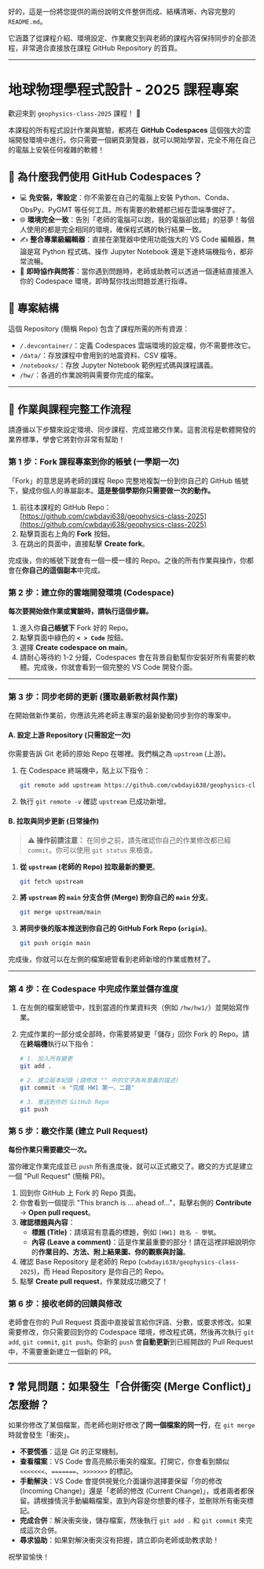 好的，這是一份將您提供的兩份說明文件整併而成、結構清晰、內容完整的 `README.md`。

它涵蓋了從課程介紹、環境設定、作業繳交到與老師的課程內容保持同步的全部流程，非常適合直接放在課程 GitHub Repository 的首頁。

-----

# 地球物理學程式設計 - 2025 課程專案

歡迎來到 `geophysics-class-2025` 課程！ 👋

本課程的所有程式設計作業與實驗，都將在 **GitHub Codespaces** 這個強大的雲端開發環境中進行。你只需要一個網頁瀏覽器，就可以開始學習，完全不用在自己的電腦上安裝任何複雜的軟體！

## 🚀 為什麼我們使用 GitHub Codespaces？

  * 💻 **免安裝，零設定**：你不需要在自己的電腦上安裝 Python、Conda、ObsPy、PyGMT 等任何工具。所有需要的軟體都已經在雲端準備好了。
  * 🌐 **環境完全一致**：告別「老師的電腦可以跑，我的電腦卻出錯」的惡夢！每個人使用的都是完全相同的環境，確保程式碼的執行結果一致。
  * ✍️ **整合專業級編輯器**：直接在瀏覽器中使用功能強大的 VS Code 編輯器，無論是寫 Python 程式碼、操作 Jupyter Notebook 還是下達終端機指令，都非常流暢。
  * 🤝 **即時協作與問答**：當你遇到問題時，老師或助教可以透過一個連結直接進入你的 Codespace 環境，即時幫你找出問題並進行指導。

## 📁 專案結構

這個 Repository (簡稱 Repo) 包含了課程所需的所有資源：

  * `/.devcontainer/`：定義 Codespaces 雲端環境的設定檔，你不需要修改它。
  * `/data/`：存放課程中會用到的地震資料、CSV 檔等。
  * `/notebooks/`：存放 Jupyter Notebook 範例程式碼與課程講義。
  * `/hw/`：各週的作業說明與需要你完成的檔案。

-----

## 📝 作業與課程完整工作流程

請遵循以下步驟來設定環境、同步課程、完成並繳交作業。這套流程是軟體開發的業界標準，學會它將對你非常有幫助！

### 第 1 步：Fork 課程專案到你的帳號 (一學期一次)

「Fork」的意思是將老師的課程 Repo 完整地複製一份到你自己的 GitHub 帳號下，變成你個人的專屬副本。**這是整個學期你只需要做一次的動作。**

1.  前往本課程的 GitHub Repo：[https://github.com/cwbdayi638/geophysics-class-2025](https://github.com/cwbdayi638/geophysics-class-2025)
2.  點擊頁面右上角的 **Fork** 按鈕。
3.  在跳出的頁面中，直接點擊 **Create fork**。

完成後，你的帳號下就會有一個一模一樣的 Repo。之後的所有作業與操作，你都會在**你自己的這個副本**中完成。

### 第 2 步：建立你的雲端開發環境 (Codespace)

**每次要開始做作業或實驗時，請執行這個步驟。**

1.  進入你**自己帳號下** Fork 好的 Repo。
2.  點擊頁面中綠色的 **`< > Code`** 按鈕。
3.  選擇 **Create codespace on main**。
4.  請耐心等待約 1-2 分鐘，Codespaces 會在背景自動幫你安裝好所有需要的軟體。完成後，你就會看到一個完整的 VS Code 開發介面。

-----

### 第 3 步：同步老師的更新 (獲取最新教材與作業)

在開始做新作業前，你應該先將老師主專案的最新變動同步到你的專案中。

#### A. 設定上游 Repository (只需設定一次)

你需要告訴 Git 老師的原始 Repo 在哪裡。我們稱之為 `upstream` (上游)。

1.  在 Codespace 終端機中，貼上以下指令：
    ```bash
    git remote add upstream https://github.com/cwbdayi638/geophysics-class-2025.git
    ```
2.  執行 `git remote -v` 確認 `upstream` 已成功新增。

#### B. 拉取與同步更新 (日常操作)

> **⚠️ 操作前請注意：**
> 在同步之前，請先確認你自己的作業修改都已經 `commit`。你可以使用 `git status` 來檢查。

1.  **從 `upstream` (老師的 Repo) 拉取最新的變更**。
    ```bash
    git fetch upstream
    ```
2.  **將 `upstream` 的 `main` 分支合併 (Merge) 到你自己的 `main` 分支**。
    ```bash
    git merge upstream/main
    ```
3.  **將同步後的版本推送到你自己的 GitHub Fork Repo (`origin`)**。
    ```bash
    git push origin main
    ```

完成後，你就可以在左側的檔案總管看到老師新增的作業或教材了。

-----

### 第 4 步：在 Codespace 中完成作業並儲存進度

1.  在左側的檔案總管中，找到當週的作業資料夾（例如 `/hw/hw1/`）並開始寫作業。

2.  完成作業的一部分或全部時，你需要將變更「儲存」回你 Fork 的 Repo。請在**終端機**執行以下指令：

    ```bash
    # 1. 加入所有變更
    git add .

    # 2. 建立版本紀錄 (請修改 "" 中的文字為有意義的描述)
    git commit -m "完成 HW1 第一、二題"

    # 3. 推送到你的 GitHub Repo
    git push
    ```

### 第 5 步：繳交作業 (建立 Pull Request)

**每份作業只需要繳交一次。**

當你確定作業完成並已 `push` 所有進度後，就可以正式繳交了。繳交的方式是建立一個 "Pull Request" (簡稱 PR)。

1.  回到你 GitHub 上 Fork 的 Repo 頁面。
2.  你會看到一個提示 "This branch is ... ahead of..."，點擊右側的 **Contribute** -\> **Open pull request**。
3.  **確認標題與內容**：
      * **標題 (Title)**：請填寫有意義的標題，例如 `[HW1] 姓名 - 學號`。
      * **內容 (Leave a comment)**：這是作業最重要的部分！請在這裡詳細說明你的**作業目的、方法、附上結果圖、你的觀察與討論**。
4.  確認 Base Repository 是老師的 Repo (`cwbdayi638/geophysics-class-2025`)，而 Head Repository 是你自己的 Repo。
5.  點擊 **Create pull request**，作業就成功繳交了！

### 第 6 步：接收老師的回饋與修改

老師會在你的 Pull Request 頁面中直接留言給你評語、分數，或要求修改。如果需要修改，你只需要回到你的 Codespace 環境，修改程式碼，然後再次執行 `git add`, `git commit`, `git push`。你新的 `push` 會**自動更新**到已經開啟的 Pull Request 中，不需要重新建立一個新的 PR。

-----

## ❓ 常見問題：如果發生「合併衝突 (Merge Conflict)」怎麼辦？

如果你修改了某個檔案，而老師也剛好修改了**同一個檔案的同一行**，在 `git merge` 時就會發生「衝突」。

  * **不要慌張**：這是 Git 的正常機制。
  * **查看檔案**：VS Code 會高亮顯示衝突的檔案。打開它，你會看到類似 `<<<<<<<`、`=======`、`>>>>>>>` 的標記。
  * **手動解決**：VS Code 會提供視覺化介面讓你選擇要保留「你的修改 (Incoming Change)」還是「老師的修改 (Current Change)」，或者兩者都保留。請根據情況手動編輯檔案，直到內容是你想要的樣子，並刪除所有衝突標記。
  * **完成合併**：解決衝突後，儲存檔案，然後執行 `git add .` 和 `git commit` 來完成這次合併。
  * **尋求協助**：如果對解決衝突沒有把握，請立即向老師或助教求助！

祝學習愉快！
